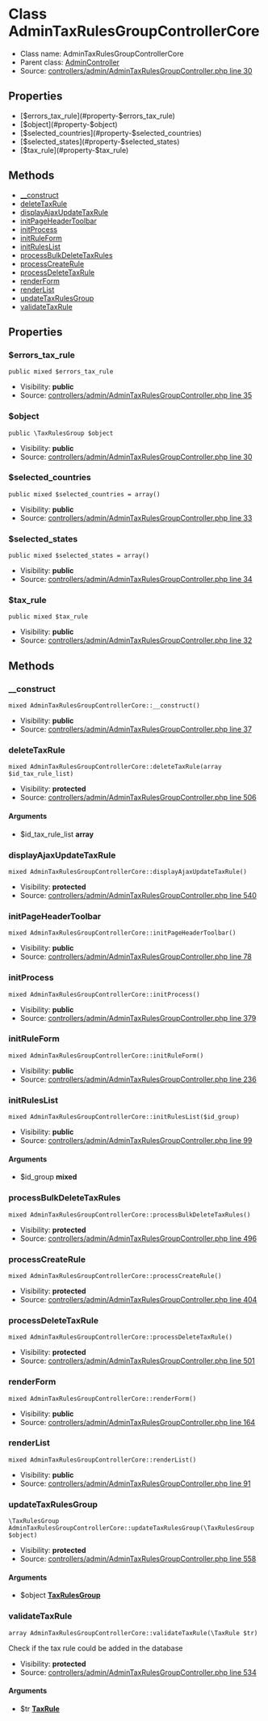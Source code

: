 Class AdminTaxRulesGroupControllerCore
=====================





* Class name: AdminTaxRulesGroupControllerCore
* Parent class: [AdminController](class.AdminControllerCore.md)
* Source: [controllers/admin/AdminTaxRulesGroupController.php line 30](https://github.com/PrestaShop/PrestaShop/blob/1.6.1.1/controllers/admin/AdminTaxRulesGroupController.php#L30)



Properties
----------

* [$errors_tax_rule](#property-$errors_tax_rule)
* [$object](#property-$object)
* [$selected_countries](#property-$selected_countries)
* [$selected_states](#property-$selected_states)
* [$tax_rule](#property-$tax_rule)

Methods
-------
* [__construct](#method-__construct)
* [deleteTaxRule](#method-deleteTaxRule)
* [displayAjaxUpdateTaxRule](#method-displayAjaxUpdateTaxRule)
* [initPageHeaderToolbar](#method-initPageHeaderToolbar)
* [initProcess](#method-initProcess)
* [initRuleForm](#method-initRuleForm)
* [initRulesList](#method-initRulesList)
* [processBulkDeleteTaxRules](#method-processBulkDeleteTaxRules)
* [processCreateRule](#method-processCreateRule)
* [processDeleteTaxRule](#method-processDeleteTaxRule)
* [renderForm](#method-renderForm)
* [renderList](#method-renderList)
* [updateTaxRulesGroup](#method-updateTaxRulesGroup)
* [validateTaxRule](#method-validateTaxRule)




Properties
----------


### <a name="property-$errors_tax_rule"></a>$errors_tax_rule

    public mixed $errors_tax_rule





* Visibility: **public**
* Source: [controllers/admin/AdminTaxRulesGroupController.php line 35](https://github.com/PrestaShop/PrestaShop/blob/1.6.1.1/controllers/admin/AdminTaxRulesGroupController.php#L35)


### <a name="property-$object"></a>$object

    public \TaxRulesGroup $object





* Visibility: **public**
* Source: [controllers/admin/AdminTaxRulesGroupController.php line 30](https://github.com/PrestaShop/PrestaShop/blob/1.6.1.1/controllers/admin/AdminTaxRulesGroupController.php#L30)


### <a name="property-$selected_countries"></a>$selected_countries

    public mixed $selected_countries = array()





* Visibility: **public**
* Source: [controllers/admin/AdminTaxRulesGroupController.php line 33](https://github.com/PrestaShop/PrestaShop/blob/1.6.1.1/controllers/admin/AdminTaxRulesGroupController.php#L33)


### <a name="property-$selected_states"></a>$selected_states

    public mixed $selected_states = array()





* Visibility: **public**
* Source: [controllers/admin/AdminTaxRulesGroupController.php line 34](https://github.com/PrestaShop/PrestaShop/blob/1.6.1.1/controllers/admin/AdminTaxRulesGroupController.php#L34)


### <a name="property-$tax_rule"></a>$tax_rule

    public mixed $tax_rule





* Visibility: **public**
* Source: [controllers/admin/AdminTaxRulesGroupController.php line 32](https://github.com/PrestaShop/PrestaShop/blob/1.6.1.1/controllers/admin/AdminTaxRulesGroupController.php#L32)


Methods
-------


### <a name="method-__construct"></a>__construct

    mixed AdminTaxRulesGroupControllerCore::__construct()





* Visibility: **public**
* Source: [controllers/admin/AdminTaxRulesGroupController.php line 37](https://github.com/PrestaShop/PrestaShop/blob/1.6.1.1/controllers/admin/AdminTaxRulesGroupController.php#L37)




### <a name="method-deleteTaxRule"></a>deleteTaxRule

    mixed AdminTaxRulesGroupControllerCore::deleteTaxRule(array $id_tax_rule_list)





* Visibility: **protected**
* Source: [controllers/admin/AdminTaxRulesGroupController.php line 506](https://github.com/PrestaShop/PrestaShop/blob/1.6.1.1/controllers/admin/AdminTaxRulesGroupController.php#L506)


#### Arguments
* $id_tax_rule_list **array**



### <a name="method-displayAjaxUpdateTaxRule"></a>displayAjaxUpdateTaxRule

    mixed AdminTaxRulesGroupControllerCore::displayAjaxUpdateTaxRule()





* Visibility: **protected**
* Source: [controllers/admin/AdminTaxRulesGroupController.php line 540](https://github.com/PrestaShop/PrestaShop/blob/1.6.1.1/controllers/admin/AdminTaxRulesGroupController.php#L540)




### <a name="method-initPageHeaderToolbar"></a>initPageHeaderToolbar

    mixed AdminTaxRulesGroupControllerCore::initPageHeaderToolbar()





* Visibility: **public**
* Source: [controllers/admin/AdminTaxRulesGroupController.php line 78](https://github.com/PrestaShop/PrestaShop/blob/1.6.1.1/controllers/admin/AdminTaxRulesGroupController.php#L78)




### <a name="method-initProcess"></a>initProcess

    mixed AdminTaxRulesGroupControllerCore::initProcess()





* Visibility: **public**
* Source: [controllers/admin/AdminTaxRulesGroupController.php line 379](https://github.com/PrestaShop/PrestaShop/blob/1.6.1.1/controllers/admin/AdminTaxRulesGroupController.php#L379)




### <a name="method-initRuleForm"></a>initRuleForm

    mixed AdminTaxRulesGroupControllerCore::initRuleForm()





* Visibility: **public**
* Source: [controllers/admin/AdminTaxRulesGroupController.php line 236](https://github.com/PrestaShop/PrestaShop/blob/1.6.1.1/controllers/admin/AdminTaxRulesGroupController.php#L236)




### <a name="method-initRulesList"></a>initRulesList

    mixed AdminTaxRulesGroupControllerCore::initRulesList($id_group)





* Visibility: **public**
* Source: [controllers/admin/AdminTaxRulesGroupController.php line 99](https://github.com/PrestaShop/PrestaShop/blob/1.6.1.1/controllers/admin/AdminTaxRulesGroupController.php#L99)


#### Arguments
* $id_group **mixed**



### <a name="method-processBulkDeleteTaxRules"></a>processBulkDeleteTaxRules

    mixed AdminTaxRulesGroupControllerCore::processBulkDeleteTaxRules()





* Visibility: **protected**
* Source: [controllers/admin/AdminTaxRulesGroupController.php line 496](https://github.com/PrestaShop/PrestaShop/blob/1.6.1.1/controllers/admin/AdminTaxRulesGroupController.php#L496)




### <a name="method-processCreateRule"></a>processCreateRule

    mixed AdminTaxRulesGroupControllerCore::processCreateRule()





* Visibility: **protected**
* Source: [controllers/admin/AdminTaxRulesGroupController.php line 404](https://github.com/PrestaShop/PrestaShop/blob/1.6.1.1/controllers/admin/AdminTaxRulesGroupController.php#L404)




### <a name="method-processDeleteTaxRule"></a>processDeleteTaxRule

    mixed AdminTaxRulesGroupControllerCore::processDeleteTaxRule()





* Visibility: **protected**
* Source: [controllers/admin/AdminTaxRulesGroupController.php line 501](https://github.com/PrestaShop/PrestaShop/blob/1.6.1.1/controllers/admin/AdminTaxRulesGroupController.php#L501)




### <a name="method-renderForm"></a>renderForm

    mixed AdminTaxRulesGroupControllerCore::renderForm()





* Visibility: **public**
* Source: [controllers/admin/AdminTaxRulesGroupController.php line 164](https://github.com/PrestaShop/PrestaShop/blob/1.6.1.1/controllers/admin/AdminTaxRulesGroupController.php#L164)




### <a name="method-renderList"></a>renderList

    mixed AdminTaxRulesGroupControllerCore::renderList()





* Visibility: **public**
* Source: [controllers/admin/AdminTaxRulesGroupController.php line 91](https://github.com/PrestaShop/PrestaShop/blob/1.6.1.1/controllers/admin/AdminTaxRulesGroupController.php#L91)




### <a name="method-updateTaxRulesGroup"></a>updateTaxRulesGroup

    \TaxRulesGroup AdminTaxRulesGroupControllerCore::updateTaxRulesGroup(\TaxRulesGroup $object)





* Visibility: **protected**
* Source: [controllers/admin/AdminTaxRulesGroupController.php line 558](https://github.com/PrestaShop/PrestaShop/blob/1.6.1.1/controllers/admin/AdminTaxRulesGroupController.php#L558)


#### Arguments
* $object **[TaxRulesGroup](class.TaxRulesGroupCore.md)**



### <a name="method-validateTaxRule"></a>validateTaxRule

    array AdminTaxRulesGroupControllerCore::validateTaxRule(\TaxRule $tr)

Check if the tax rule could be added in the database



* Visibility: **protected**
* Source: [controllers/admin/AdminTaxRulesGroupController.php line 534](https://github.com/PrestaShop/PrestaShop/blob/1.6.1.1/controllers/admin/AdminTaxRulesGroupController.php#L534)


#### Arguments
* $tr **[TaxRule](class.TaxRuleCore.md)**


